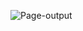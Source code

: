 ![Page-output](<https://github.com/oshinuwu/workshop/tree/main/image/Screenshot 2025-05-04 154402.png>)
